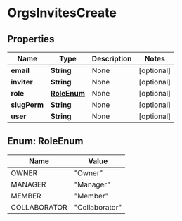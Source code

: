 
# OrgsInvitesCreate

## Properties
Name | Type | Description | Notes
------------ | ------------- | ------------- | -------------
**email** | **String** | None |  [optional]
**inviter** | **String** | None |  [optional]
**role** | [**RoleEnum**](#RoleEnum) | None |  [optional]
**slugPerm** | **String** | None |  [optional]
**user** | **String** | None |  [optional]


<a name="RoleEnum"></a>
## Enum: RoleEnum
Name | Value
---- | -----
OWNER | &quot;Owner&quot;
MANAGER | &quot;Manager&quot;
MEMBER | &quot;Member&quot;
COLLABORATOR | &quot;Collaborator&quot;



